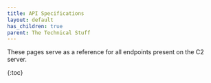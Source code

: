 ```yaml
---
title: API Specifications
layout: default
has_children: true
parent: The Technical Stuff
---
```


These pages serve as a reference for all endpoints present on the C2 server.

{:toc}